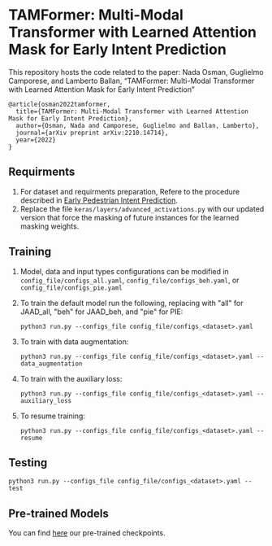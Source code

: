 # TAMFormer: Multi-Modal Transformer with Learned Attention Mask for Early Intent Prediction
This repository hosts the code related to the paper: Nada Osman, Guglielmo Camporese, and Lamberto Ballan, “TAMFormer: Multi-Modal Transformer with Learned Attention Mask for Early Intent Prediction”

```
@article{osman2022tamformer,
  title={TAMFormer: Multi-Modal Transformer with Learned Attention Mask for Early Intent Prediction},
  author={Osman, Nada and Camporese, Guglielmo and Ballan, Lamberto},
  journal={arXiv preprint arXiv:2210.14714},
  year={2022}
}
```

## Requirments
1. For dataset and requirments preparation, Refere to the procedure described in [Early Pedestrian Intent Prediction](https://github.com/NadaSOsman/EarlyPedestrianActionPrediction/).
2. Replace the file `keras/layers/advanced_activations.py` with our updated version that force the masking of future instances for the learned masking weights.  

## Training
1. Model, data and input types configurations can be modified in `config_file/configs_all.yaml`, `config_file/configs_beh.yaml`, or `config_file/configs_pie.yaml`
2. To train the default model run the following, replacing <dataset> with "all" for JAAD_all, "beh" for JAAD_beh, and "pie" for PIE:
    
    `python3 run.py --configs_file config_file/configs_<dataset>.yaml`
  
3. To train with data augmentation:
    
    `python3 run.py --configs_file config_file/configs_<dataset>.yaml --data_augmentation`
  
4. To train with the auxiliary loss:
    
    `python3 run.py --configs_file config_file/configs_<dataset>.yaml --auxiliary_loss`
  
5. To resume training:
    
   `python3 run.py --configs_file config_file/configs_<dataset>.yaml --resume`
  
## Testing
    python3 run.py --configs_file config_file/configs_<dataset>.yaml --test

## Pre-trained Models
You can find [here](https://drive.google.com/drive/folders/1xJxmt0w5qYgEMe7bGAMQzBntOG-3kHdQ?usp=sharing) our pre-trained checkpoints.
